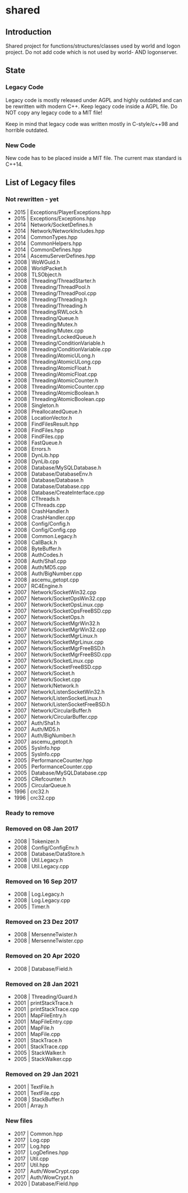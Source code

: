 ﻿# shared

## Introduction
Shared project for functions/structures/classes used by world and logon project.
Do not add code which is not used by world- AND logonserver.

## State
### Legacy Code
Legacy code is mostly released under AGPL and highly outdated and can be rewritten with modern C++.
Keep legacy code inside a AGPL file. Do NOT copy any legacy code to a MIT file!

Keep in mind that legacy code was written mostly in C-style/c++98 and horrible outdated.

### New Code
New code has to be placed inside a MIT file. The current max standard is C++14.

## List of Legacy files
### Not rewritten - yet
* 2015 | Exceptions/PlayerExceptions.hpp
* 2015 | Exceptions/Exceptions.hpp
* 2014 | Network/SocketDefines.h
* 2014 | Network/NetworkIncludes.hpp
* 2014 | CommonTypes.hpp
* 2014 | CommonHelpers.hpp
* 2014 | CommonDefines.hpp
* 2014 | AscemuServerDefines.hpp
* 2008 | WoWGuid.h
* 2008 | WorldPacket.h
* 2008 | TLSObject.h
* 2008 | Threading/ThreadStarter.h
* 2008 | Threading/ThreadPool.h
* 2008 | Threading/ThreadPool.cpp
* 2008 | Threading/Threading.h
* 2008 | Threading/Threading.h
* 2008 | Threading/RWLock.h
* 2008 | Threading/Queue.h
* 2008 | Threading/Mutex.h
* 2008 | Threading/Mutex.cpp
* 2008 | Threading/LockedQueue.h
* 2008 | Threading/ConditionVariable.h
* 2008 | Threading/ConditionVariable.cpp
* 2008 | Threading/AtomicULong.h
* 2008 | Threading/AtomicULong.cpp
* 2008 | Threading/AtomicFloat.h
* 2008 | Threading/AtomicFloat.cpp
* 2008 | Threading/AtomicCounter.h
* 2008 | Threading/AtomicCounter.cpp
* 2008 | Threading/AtomicBoolean.h
* 2008 | Threading/AtomicBoolean.cpp
* 2008 | Singleton.h
* 2008 | PreallocatedQueue.h
* 2008 | LocationVector.h
* 2008 | FindFilesResult.hpp
* 2008 | FindFiles.hpp
* 2008 | FindFiles.cpp
* 2008 | FastQueue.h
* 2008 | Errors.h
* 2008 | DynLib.hpp
* 2008 | DynLib.cpp
* 2008 | Database/MySQLDatabase.h
* 2008 | Database/DatabaseEnv.h
* 2008 | Database/Database.h
* 2008 | Database/Database.cpp
* 2008 | Database/CreateInterface.cpp
* 2008 | CThreads.h
* 2008 | CThreads.cpp
* 2008 | CrashHandler.h
* 2008 | CrashHandler.cpp
* 2008 | Config/Config.h
* 2008 | Config/Config.cpp
* 2008 | Common.Legacy.h
* 2008 | CallBack.h
* 2008 | ByteBuffer.h
* 2008 | AuthCodes.h
* 2008 | Auth/Sha1.cpp
* 2008 | Auth/MD5.cpp
* 2008 | Auth/BigNumber.cpp
* 2008 | ascemu_getopt.cpp
* 2007 | RC4Engine.h
* 2007 | Network/SocketWin32.cpp
* 2007 | Network/SocketOpsWin32.cpp
* 2007 | Network/SocketOpsLinux.cpp
* 2007 | Network/SocketOpsFreeBSD.cpp
* 2007 | Network/SocketOps.h
* 2007 | Network/SocketMgrWin32.h
* 2007 | Network/SocketMgrWin32.cpp
* 2007 | Network/SocketMgrLinux.h
* 2007 | Network/SocketMgrLinux.cpp
* 2007 | Network/SocketMgrFreeBSD.h
* 2007 | Network/SocketMgrFreeBSD.cpp
* 2007 | Network/SocketLinux.cpp
* 2007 | Network/SocketFreeBSD.cpp
* 2007 | Network/Socket.h
* 2007 | Network/Socket.cpp
* 2007 | Network/Network.h
* 2007 | Network/ListenSocketWin32.h
* 2007 | Network/ListenSocketLinux.h
* 2007 | Network/ListenSocketFreeBSD.h
* 2007 | Network/CircularBuffer.h
* 2007 | Network/CircularBuffer.cpp
* 2007 | Auth/Sha1.h
* 2007 | Auth/MD5.h
* 2007 | Auth/BigNumber.h
* 2007 | ascemu_getopt.h
* 2005 | SysInfo.hpp
* 2005 | SysInfo.cpp
* 2005 | PerformanceCounter.hpp
* 2005 | PerformanceCounter.cpp
* 2005 | Database/MySQLDatabase.cpp
* 2005 | CRefcounter.h
* 2005 | CircularQueue.h
* 1996 | crc32.h
* 1996 | crc32.cpp

### Ready to remove

### Removed on 08 Jan 2017
* 2008 | Tokenizer.h
* 2008 | Config/ConfigEnv.h
* 2008 | Database/DataStore.h
* 2008 | Util.Legacy.h
* 2008 | Util.Legacy.cpp

### Removed on 16 Sep 2017
* 2008 | Log.Legacy.h
* 2008 | Log.Legacy.cpp
* 2005 | Timer.h

### Removed on 23 Dez 2017
* 2008 | MersenneTwister.h
* 2008 | MersenneTwister.cpp

### Removed on 20 Apr 2020
* 2008 | Database/Field.h

### Removed on 28 Jan 2021
* 2008 | Threading/Guard.h
* 2001 | printStackTrace.h
* 2001 | printStackTrace.cpp
* 2001 | MapFileEntry.h
* 2001 | MapFileEntry.cpp
* 2001 | MapFile.h
* 2001 | MapFile.cpp
* 2001 | StackTrace.h
* 2001 | StackTrace.cpp
* 2005 | StackWalker.h
* 2005 | StackWalker.cpp

### Removed on 29 Jan 2021
* 2001 | TextFile.h
* 2001 | TextFile.cpp
* 2008 | StackBuffer.h
* 2001 | Array.h

### New files
* 2017 | Common.hpp
* 2017 | Log.cpp
* 2017 | Log.hpp
* 2017 | LogDefines.hpp
* 2017 | Util.cpp
* 2017 | Util.hpp
* 2017 | Auth/WowCrypt.cpp
* 2017 | Auth/WowCrypt.h
* 2020 | Database/Field.hpp